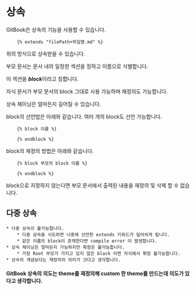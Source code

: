 # 상속

GitBook은 상속의 기능을 사용할 수 있습니다.

```
    {% extends "filePath+파일명.md" %}
```

위의 방식으로 상속받을 수 있습니다.

부모 문서는 문서 내의 일정한 섹션을 정하고 이름으로 식별합니다.

이 섹션을 ***block***이라고 칭합니다.

자식 문서가 부모 문서의 block 그대로 사용 가능하며 재정의도 가능합니다.

상속 체이닝은 얼마든지 길어질 수 있습니다.

block의 선언법은 아래와 같습니다.
여러 개의 block도 선언 가능합니다.

```
    {% block 이름 %}
    
    {% endblock %}
```

block의 재정의 방법은 아래와 같습니다.

```
    {% block 부모의 block 이름 %}
    
    {% endblock %}
```

block으로 지정하지 않는다면 부모 문서에서 출력된 내용을 재정의 및 삭제 할 수 없습니다.

## 다중 상속
    * 다중 상속이 불가능합니다.
        * 다중 상속을 시도하면 나중에 선언한 extends 키워드가 덮어씌게 됩니다.
        * 같은 이름의 block이 존재한다면 compile error 이 발생합니다.
    * 상속 체이닝은 얼마든지 가능하지만 확장은 불가능합니다.
        * 가장 Root 부모가 가지고 있지 않은 block 이면 자식에서 확장 불가능합니다.
    * 상속의 개념보다는 재정의의 의미가 크다고 생각합니다.
    
#### GitBook 상속의 의도는 theme를 재정의해 custom 한 theme를 만드는데 의도가 있다고 생각합니다.
